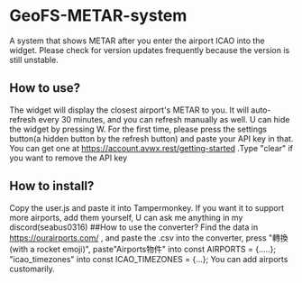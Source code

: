 # GeoFS-METAR-system
A system that shows METAR after you enter the airport ICAO into the widget. Please check for version updates frequently because the version is still unstable.
## How to use?
The widget will display the closest airport's METAR to you. It will auto-refresh every 30 minutes, and you can refresh manually as well.
U can hide the widget by pressing W.
For the first time, please press the settings button(a hidden button by the refresh button) and paste your API key in that. You can get one at https://account.avwx.rest/getting-started .Type "clear" if you want to remove the API key
## How to install?
Copy the user.js and paste it into Tampermonkey.
If you want it to support more airports, add them yourself, U can ask me anything in my discord(seabus0316)
##How to use the converter?
Find the data in https://ourairports.com/ , and paste the .csv into the converter, press "轉換 (with a rocket emoji)", paste"Airports物件" into const AIRPORTS = {.....}; "icao_timezones" into const ICAO_TIMEZONES = {...};
You can add airports customarily.
